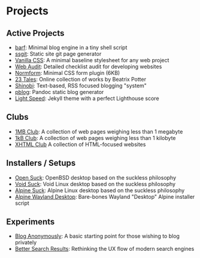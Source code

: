 # Projects

## Active Projects
* [barf](https://barf.bt.ht): Minimal blog engine in a tiny shell script
* [ssgit](https://ssgit.bt.ht): Static site git page generator
* [Vanilla CSS](https://vanillacss.com): A minimal baseline stylesheet for any web project
* [Web Audit](https://audit.bt.ht): Detailed checklist audit for developing websites
* [Normform](https://normform.netlify.app): Minimal CSS form plugin (6KB)
* [23 Tales](https://23tales.netlify.app): Online collection of works by Beatrix Potter
* [Shinobi](https://shinobi.bt.ht): Text-based, RSS focused blogging "system"
* [pblog](https://pblog.bt.ht): Pandoc static blog generator
* [Light Speed](https://ls.bt.ht): Jekyll theme with a perfect Lighthouse score

## Clubs
* [1MB Club](https://1mb.club): A collection of web pages weighing less than 1 megabyte
* [1kB Club](https://1kb.club): A collection of web pages weighing less than 1 kilobyte
* [XHTML Club](https://xhtml.club) A collection of HTML-focused websites

## Installers / Setups
* [Open Suck](https://git.sr.ht/~bt/open-suck): OpenBSD desktop based on the suckless philosophy
* [Void Suck](https://vs.bt.ht): Void Linux desktop based on the suckless philosophy
* [Alpine Suck](https://as.bt.ht): Alpine Linux desktop based on the suckless philosophy
* [Alpine Wayland Desktop](https://git.sr.ht/~bt/alpine-linux-setup): Bare-bones Wayland "Desktop" Alpine installer script

## Experiments
* [Blog Anonymously](https://anon.bt.ht): A basic starting point for those wishing to blog privately
* [Better Search Results](https://search.bt.ht): Rethinking the UX flow of modern search engines
